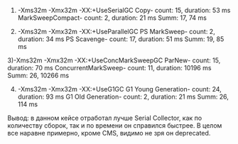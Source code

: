 ﻿1) -Xms32m -Xmx32m -XX:+UseSerialGC
            Copy- count: 15, duration: 53 ms
MarkSweepCompact- count:  2, duration: 21 ms
				   Summ: 17,           74 ms

2) -Xms32m -Xmx32m -XX:+UseParallelGC
PS MarkSweep- count:  2, duration: 34 ms
 PS Scavenge- count: 17, duration: 51 ms
 			   Summ: 19,           85 ms

3)-Xms32m -Xmx32m -XX:+UseConcMarkSweepGC
             ParNew- count: 15, duration:    70 ms
ConcurrentMarkSweep- count: 11, duration: 10196 ms
				      Summ: 26,           10266 ms

4) -Xms32m -Xmx32m -XX:+UseG1GC
G1 Young Generation- count: 24, duration:  93 ms
G1   Old Generation- count:  2, duration:  21 ms
				      Summ: 26,           114 ms

Вывод: в данном кейсе отработал лучше Serial Collector,
как по количеству сборок, так и по времени он справился
быстрее.
В целом все наравне примерно, кроме CMS, видимо не зря он deprecated.